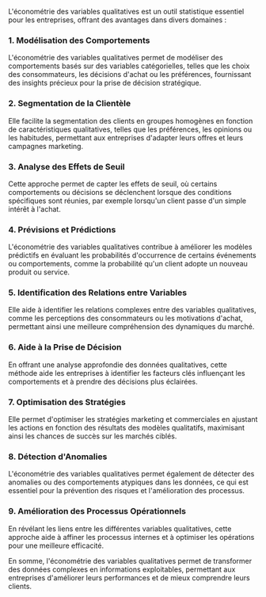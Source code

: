 L'économétrie des variables qualitatives est un outil statistique essentiel pour les entreprises, offrant des avantages dans divers domaines :

### 1. **Modélisation des Comportements**
L'économétrie des variables qualitatives permet de modéliser des comportements basés sur des variables catégorielles, telles que les choix des consommateurs, les décisions d'achat ou les préférences, fournissant des insights précieux pour la prise de décision stratégique.

### 2. **Segmentation de la Clientèle**
Elle facilite la segmentation des clients en groupes homogènes en fonction de caractéristiques qualitatives, telles que les préférences, les opinions ou les habitudes, permettant aux entreprises d'adapter leurs offres et leurs campagnes marketing.

### 3. **Analyse des Effets de Seuil**
Cette approche permet de capter les effets de seuil, où certains comportements ou décisions se déclenchent lorsque des conditions spécifiques sont réunies, par exemple lorsqu'un client passe d'un simple intérêt à l'achat.

### 4. **Prévisions et Prédictions**
L'économétrie des variables qualitatives contribue à améliorer les modèles prédictifs en évaluant les probabilités d'occurrence de certains événements ou comportements, comme la probabilité qu'un client adopte un nouveau produit ou service.

### 5. **Identification des Relations entre Variables**
Elle aide à identifier les relations complexes entre des variables qualitatives, comme les perceptions des consommateurs ou les motivations d'achat, permettant ainsi une meilleure compréhension des dynamiques du marché.

### 6. **Aide à la Prise de Décision**
En offrant une analyse approfondie des données qualitatives, cette méthode aide les entreprises à identifier les facteurs clés influençant les comportements et à prendre des décisions plus éclairées.

### 7. **Optimisation des Stratégies**
Elle permet d'optimiser les stratégies marketing et commerciales en ajustant les actions en fonction des résultats des modèles qualitatifs, maximisant ainsi les chances de succès sur les marchés ciblés.

### 8. **Détection d'Anomalies**
L'économétrie des variables qualitatives permet également de détecter des anomalies ou des comportements atypiques dans les données, ce qui est essentiel pour la prévention des risques et l'amélioration des processus.

### 9. **Amélioration des Processus Opérationnels**
En révélant les liens entre les différentes variables qualitatives, cette approche aide à affiner les processus internes et à optimiser les opérations pour une meilleure efficacité.

En somme, l'économétrie des variables qualitatives permet de transformer des données complexes en informations exploitables, permettant aux entreprises d'améliorer leurs performances et de mieux comprendre leurs clients.
